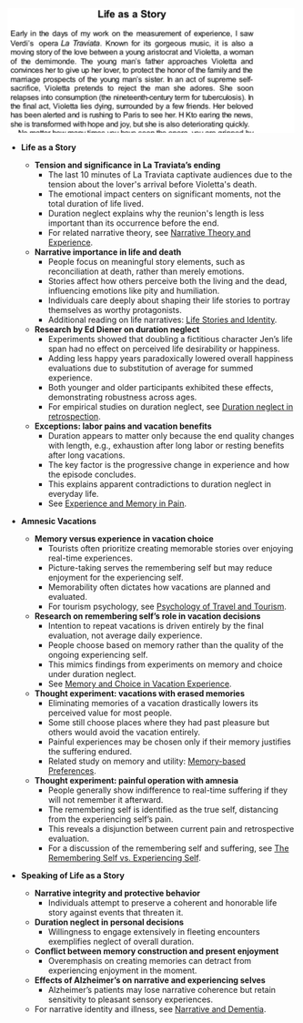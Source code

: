 ![ch36-life-story-TFaS](ch36-life-story-TFaS.best.png)

- **Life as a Story**
  - **Tension and significance in La Traviata’s ending**
    - The last 10 minutes of La Traviata captivate audiences due to the tension about the lover's arrival before Violetta's death.  
    - The emotional impact centers on significant moments, not the total duration of life lived.  
    - Duration neglect explains why the reunion's length is less important than its occurrence before the end.  
    - For related narrative theory, see [Narrative Theory and Experience](https://plato.stanford.edu/entries/narrative/).  
  - **Narrative importance in life and death**
    - People focus on meaningful story elements, such as reconciliation at death, rather than merely emotions.  
    - Stories affect how others perceive both the living and the dead, influencing emotions like pity and humiliation.  
    - Individuals care deeply about shaping their life stories to portray themselves as worthy protagonists.  
    - Additional reading on life narratives: [Life Stories and Identity](https://www.apa.org/pi/lifespan/resources/publications/identity).  
  - **Research by Ed Diener on duration neglect**
    - Experiments showed that doubling a fictitious character Jen’s life span had no effect on perceived life desirability or happiness.  
    - Adding less happy years paradoxically lowered overall happiness evaluations due to substitution of average for summed experience.  
    - Both younger and older participants exhibited these effects, demonstrating robustness across ages.  
    - For empirical studies on duration neglect, see [Duration neglect in retrospection](https://www.ncbi.nlm.nih.gov/pmc/articles/PMC2815214/).  
  - **Exceptions: labor pains and vacation benefits**
    - Duration appears to matter only because the end quality changes with length, e.g., exhaustion after long labor or resting benefits after long vacations.  
    - The key factor is the progressive change in experience and how the episode concludes.  
    - This explains apparent contradictions to duration neglect in everyday life.  
    - See [Experience and Memory in Pain](https://www.ncbi.nlm.nih.gov/pmc/articles/PMC2644909/).  

- **Amnesic Vacations**
  - **Memory versus experience in vacation choice**
    - Tourists often prioritize creating memorable stories over enjoying real-time experiences.  
    - Picture-taking serves the remembering self but may reduce enjoyment for the experiencing self.  
    - Memorability often dictates how vacations are planned and evaluated.  
    - For tourism psychology, see [Psychology of Travel and Tourism](https://www.sciencedirect.com/science/article/abs/pii/S0160738315000765).  
  - **Research on remembering self’s role in vacation decisions**
    - Intention to repeat vacations is driven entirely by the final evaluation, not average daily experience.  
    - People choose based on memory rather than the quality of the ongoing experiencing self.  
    - This mimics findings from experiments on memory and choice under duration neglect.  
    - See [Memory and Choice in Vacation Experience](https://link.springer.com/article/10.1007/s11482-012-9158-8).  
  - **Thought experiment: vacations with erased memories**
    - Eliminating memories of a vacation drastically lowers its perceived value for most people.  
    - Some still choose places where they had past pleasure but others would avoid the vacation entirely.  
    - Painful experiences may be chosen only if their memory justifies the suffering endured.  
    - Related study on memory and utility: [Memory-based Preferences](https://www.sciencedirect.com/science/article/abs/pii/S0167268111001000).  
  - **Thought experiment: painful operation with amnesia**
    - People generally show indifference to real-time suffering if they will not remember it afterward.  
    - The remembering self is identified as the true self, distancing from the experiencing self’s pain.  
    - This reveals a disjunction between current pain and retrospective evaluation.  
    - For a discussion of the remembering self and suffering, see [The Remembering Self vs. Experiencing Self](https://www.ted.com/talks/daniel_kahneman_the_riddle_of_experience_vs_memory).  

- **Speaking of Life as a Story**
  - **Narrative integrity and protective behavior**
    - Individuals attempt to preserve a coherent and honorable life story against events that threaten it.  
  - **Duration neglect in personal decisions**
    - Willingness to engage extensively in fleeting encounters exemplifies neglect of overall duration.  
  - **Conflict between memory construction and present enjoyment**
    - Overemphasis on creating memories can detract from experiencing enjoyment in the moment.  
  - **Effects of Alzheimer’s on narrative and experiencing selves**
    - Alzheimer’s patients may lose narrative coherence but retain sensitivity to pleasant sensory experiences.  
  - For narrative identity and illness, see [Narrative and Dementia](https://journals.sagepub.com/doi/10.1177/0891988711422527).
